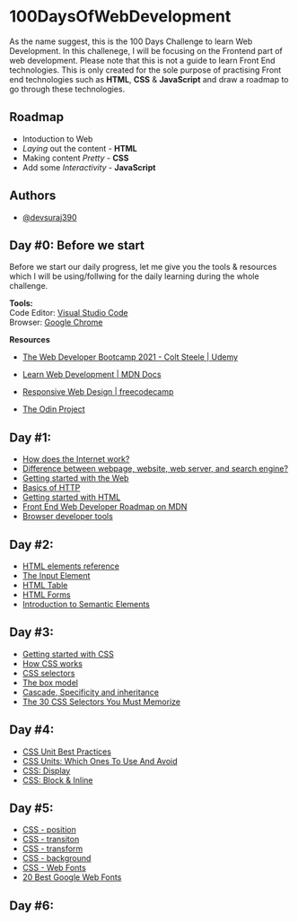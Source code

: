 # 100DaysOfWebDevelopment

As the name suggest, this is the 100 Days Challenge to learn Web Development. In this challenege, I will be focusing on the Frontend part of web development. Please note that this is not a guide to learn Front End technologies. This is only created for the sole purpose of practising Front end technologies such as **HTML**, **CSS** &
**JavaScript** and draw a roadmap to go through these technologies.

## Roadmap

- Intoduction to Web
- _Laying_ out the content - **HTML**
- Making content _Pretty_ - **CSS**
- Add some _Interactivity_ - **JavaScript**

## Authors

- [@devsuraj390](https://www.github.com/devsuraj390)

## Day #0: Before we start

Before we start our daily progress, let me give you the tools & resources which
I will be using/follwing for the daily learning during the whole challenge.

**Tools:**\
Code Editor: [Visual Studio Code](https://code.visualstudio.com/)\
Browser: [Google Chrome](https://www.google.com/intl/en_in/chrome/)

**Resources**

- [The Web Developer Bootcamp 2021 - Colt Steele | Udemy](https://www.udemy.com/course/the-web-developer-bootcamp/)

- [Learn Web Development | MDN Docs](https://developer.mozilla.org/en-US/docs/Learn)

- [Responsive Web Design | freecodecamp](https://www.freecodecamp.org/learn/responsive-web-design/)

- [The Odin Project](https://www.theodinproject.com/paths)

## Day #1:

- [How does the Internet work?](https://developer.mozilla.org/en-US/docs/Learn/Common_questions/How_does_the_Internet_work)
- [Difference between webpage, website, web server, and search engine?](https://developer.mozilla.org/en-US/docs/Learn/Common_questions/Pages_sites_servers_and_search_engines)
- [Getting started with the Web](https://developer.mozilla.org/en-US/docs/Learn/Getting_started_with_the_web)
- [Basics of HTTP](https://developer.mozilla.org/en-US/docs/Web/HTTP/Basics_of_HTTP)
- [Getting started with HTML](https://developer.mozilla.org/en-US/docs/Learn/HTML/Introduction_to_HTML/Getting_started)
- [Front End Web Developer Roadmap on MDN](https://developer.mozilla.org/en-US/docs/Learn/Front-end_web_developer#getting_started)
- [Browser developer tools](https://developer.mozilla.org/en-US/docs/Learn/Common_questions/What_are_browser_developer_tools)

## Day #2:

- [HTML elements reference](https://developer.mozilla.org/en-US/docs/Web/HTML/Element)
- [The Input Element](https://developer.mozilla.org/en-US/docs/Web/HTML/Element/input)
- [HTML Table](https://developer.mozilla.org/en-US/docs/Web/HTML/Element/table)
- [HTML Forms](https://developer.mozilla.org/en-US/docs/Web/HTML/Element/form)
- [Introduction to Semantic Elements](https://developer.mozilla.org/en-US/docs/Glossary/Semantics)

## Day #3:

- [Getting started with CSS](https://developer.mozilla.org/en-US/docs/Learn/CSS/First_steps/Getting_started)
- [How CSS works](https://developer.mozilla.org/en-US/docs/Learn/CSS/First_steps/How_CSS_works)
- [CSS selectors](https://developer.mozilla.org/en-US/docs/Learn/CSS/Building_blocks/Selectors#reference_table_of_selectors)
- [The box model](https://developer.mozilla.org/en-US/docs/Learn/CSS/Building_blocks/The_box_model)
- [Cascade, Specificity and inheritance](https://developer.mozilla.org/en-US/docs/Learn/CSS/Building_blocks/Cascade_and_inheritance)
- [The 30 CSS Selectors You Must Memorize](https://code.tutsplus.com/tutorials/the-30-css-selectors-you-must-memorize--net-16048)

## Day #4:

- [CSS Unit Best Practices](https://gist.github.com/basham/2175a16ab7c60ce8e001)
- [CSS Units: Which Ones To Use And Avoid](https://medium.com/swlh/css-units-which-ones-to-use-and-avoid-31e4ed461f9)
- [CSS: Display](https://developer.mozilla.org/en-US/docs/Web/CSS/display)
- [CSS: Block & Inline](https://developer.mozilla.org/en-US/docs/Web/CSS/CSS_Flow_Layout/Block_and_Inline_Layout_in_Normal_Flow)

## Day #5:

- [CSS - position](https://developer.mozilla.org/en-US/docs/Web/CSS/position)
- [CSS - transiton](https://developer.mozilla.org/en-US/docs/Web/CSS/transition)
- [CSS - transform](https://developer.mozilla.org/en-US/docs/Web/CSS/transform)
- [CSS - background](https://developer.mozilla.org/en-US/docs/Web/CSS/background)
- [CSS - Web Fonts](https://developer.mozilla.org/en-US/docs/Learn/CSS/Styling_text/Web_fonts)
- [20 Best Google Web Fonts](https://www.awwwards.com/20-best-web-fonts-from-google-web-fonts-and-font-face.html)

## Day #6:

